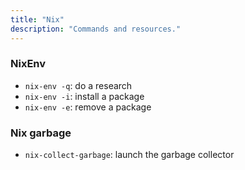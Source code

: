 ```yaml
---
title: "Nix"
description: "Commands and resources."
---
```


### NixEnv

  * `nix-env -q`: do a research
  * `nix-env -i`: install a package
  * `nix-env -e`: remove a package

### Nix garbage

  * `nix-collect-garbage`: launch the garbage collector

